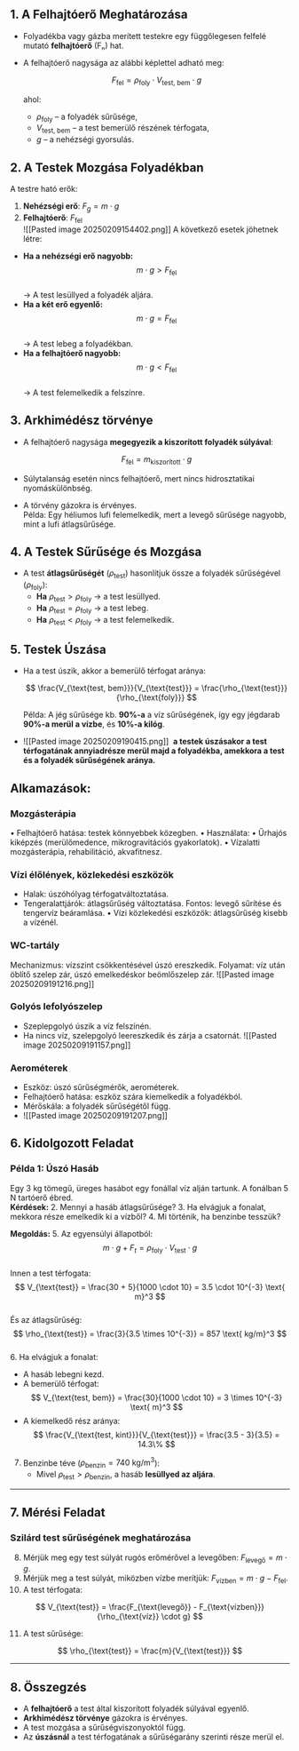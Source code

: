 ## 1. A Felhajtóerő Meghatározása
- Folyadékba vagy gázba merített testekre egy függőlegesen felfelé mutató **felhajtóerő** (Fₙ) hat.
- A felhajtóerő nagysága az alábbi képlettel adható meg:

  $$
  F_{\text{fel}} = \rho_{\text{foly}} \cdot V_{\text{test, bem}} \cdot g
  $$

  ahol:
  - $\rho_{\text{foly}}$ – a folyadék sűrűsége,
  - $V_{\text{test, bem}}$ – a test bemerülő részének térfogata,
  - $g$ – a nehézségi gyorsulás.

## 2. A Testek Mozgása Folyadékban
A testre ható erők:  
1. **Nehézségi erő**: $F_g = m \cdot g$  
2. **Felhajtóerő**: $F_{\text{fel}}$  
![[Pasted image 20250209154402.png]]
A következő esetek jöhetnek létre:
- **Ha a nehézségi erő nagyobb:**  
  $$ m \cdot g > F_{\text{fel}} $$  
  → A test lesüllyed a folyadék aljára.
- **Ha a két erő egyenlő:**  
  $$ m \cdot g = F_{\text{fel}} $$  
  → A test lebeg a folyadékban.
- **Ha a felhajtóerő nagyobb:**  
  $$ m \cdot g < F_{\text{fel}} $$  
  → A test felemelkedik a felszínre.

## 3. Arkhimédész törvénye
- A felhajtóerő nagysága **megegyezik a kiszorított folyadék súlyával**:
  
  $$
  F_{\text{fel}} = m_{\text{kiszorított}} \cdot g
  $$

- Súlytalanság esetén nincs felhajtóerő, mert nincs hidrosztatikai nyomáskülönbség.
- A törvény gázokra is érvényes.  
  Példa: Egy héliumos lufi felemelkedik, mert a levegő sűrűsége nagyobb, mint a lufi átlagsűrűsége.

## 4. A Testek Sűrűsége és Mozgása
- A test **átlagsűrűségét** ($\rho_{\text{test}}$) hasonlítjuk össze a folyadék sűrűségével ($\rho_{\text{foly}}$):
  - **Ha** $\rho_{\text{test}} > \rho_{\text{foly}}$ → a test lesüllyed.
  - **Ha** $\rho_{\text{test}} = \rho_{\text{foly}}$ → a test lebeg.
  - **Ha** $\rho_{\text{test}} < \rho_{\text{foly}}$ → a test felemelkedik.

## 5. Testek Úszása
- Ha a test úszik, akkor a bemerülő térfogat aránya:

  $$
  \frac{V_{\text{test, bem}}}{V_{\text{test}}} = \frac{\rho_{\text{test}}}{\rho_{\text{foly}}}
  $$

  Példa: A jég sűrűsége kb. **90%-a** a víz sűrűségének, így egy jégdarab **90%-a merül a vízbe**, és **10%-a kilóg**.
- ![[Pasted image 20250209190415.png]]
 **a testek úszásakor a test térfogatának annyiadrésze merül majd a folyadékba, amekkora a test és a folyadék sűrűségének aránya.**

## Alkamazások:
### Mozgásterápia
• Felhajtóerő hatása: testek könnyebbek közegben.
• Használata:
	• Űrhajós kiképzés (merülőmedence, mikrogravitációs gyakorlatok).
	• Vízalatti mozgásterápia, rehabilitáció, akvafitnesz.
### Vízi élőlények, közlekedési eszközök
- Halak: úszóhólyag térfogatváltoztatása.
- Tengeralattjárók: átlag­sűrűség változtatása.
	Fontos: levegő sűrítése és tengervíz beáramlása.
• Vízi közlekedési eszközök: átlagsűrűség kisebb a vízénél.

### WC-tartály
 Mechanizmus: vízszint csökkentésével úszó ereszkedik.
 Folyamat: víz után öblítő szelep zár, úszó emelkedéskor beömlőszelep zár.
![[Pasted image 20250209191216.png]]
### Golyós lefolyószelep
- Szeplepgolyó úszik a víz felszínén.
- Ha nincs víz, szelepgolyó leereszkedik és zárja a csatornát.
![[Pasted image 20250209191157.png]]

### Aerométerek
- Eszköz: úszó sűrűségmérők, aerométerek.
- Felhajtóerő hatása: eszköz szára kiemelkedik a folyadékból.
- Mérőskála: a folyadék sűrűségétől függ.
- ![[Pasted image 20250209191207.png]]
## 6. Kidolgozott Feladat
### **Példa 1: Úszó Hasáb**
Egy 3 kg tömegű, üreges hasábot egy fonállal víz alján tartunk. A fonálban 5 N tartóerő ébred.  
**Kérdések:**
2. Mennyi a hasáb átlagsűrűsége?
3. Ha elvágjuk a fonalat, mekkora része emelkedik ki a vízből?
4. Mi történik, ha benzinbe tesszük?

**Megoldás:**
5. Az egyensúlyi állapotból:
   $$
   m \cdot g + F_t = \rho_{\text{foly}} \cdot V_{\text{test}} \cdot g
   $$  
   Innen a test térfogata:
   $$
   V_{\text{test}} = \frac{30 + 5}{1000 \cdot 10} = 3.5 \cdot 10^{-3} \text{ m}^3
   $$  
   És az átlagsűrűség:
   $$
   \rho_{\text{test}} = \frac{3}{3.5 \times 10^{-3}} = 857 \text{ kg/m}^3
   $$  
6. Ha elvágjuk a fonalat:
   - A hasáb lebegni kezd.
   - A bemerülő térfogat:
     $$
     V_{\text{test, bem}} = \frac{30}{1000 \cdot 10} = 3 \times 10^{-3} \text{ m}^3
     $$  
   - A kiemelkedő rész aránya:
     $$
     \frac{V_{\text{test, kint}}}{V_{\text{test}}} = \frac{3.5 - 3}{3.5} = 14.3\%
     $$  
7. Benzinbe téve ($\rho_{\text{benzin}} = 740 \text{ kg/m}^3$):
   - Mivel $\rho_{\text{test}} > \rho_{\text{benzin}}$, a hasáb **lesüllyed az aljára**.

---

## **7. Mérési Feladat**
### **Szilárd test sűrűségének meghatározása**
8. Mérjük meg egy test súlyát rugós erőmérővel a levegőben: $F_{\text{levegő}} = m \cdot g$.
9. Mérjük meg a test súlyát, miközben vízbe merítjük: $F_{\text{vízben}} = m \cdot g - F_{\text{fel}}$.
10. A test térfogata:

   $$
   V_{\text{test}} = \frac{F_{\text{levegő}} - F_{\text{vízben}}}{\rho_{\text{víz}} \cdot g}
   $$

11. A test sűrűsége:

   $$
   \rho_{\text{test}} = \frac{m}{V_{\text{test}}}
   $$

---

## **8. Összegzés**
- A **felhajtóerő** a test által kiszorított folyadék súlyával egyenlő.
- **Arkhimédész törvénye** gázokra is érvényes.
- A test mozgása a sűrűségviszonyoktól függ.
- Az **úszásnál** a test térfogatának a sűrűségarány szerinti része merül el.
